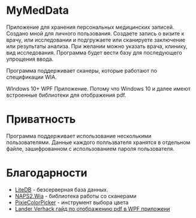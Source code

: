 # MyMedData
Приложение для хранения персональных медицинских записей. Создано мной для личного пользования. Создаете запись о визите к врачу, или исследовании и подгружаете или сканируете заключение или результаты анализа. При желании можно указать врача, клинику, вид исследования. Программа будет вести базу для последующего упрощения ввода.

Программа поддерживает сканеры, которые работают по спецификации WIA.

WIndows 10+ WPF Приложение. Потому что Windows 10 и далее имеют встроенные библиотеки для отображения pdf.

# Приватность
Программа поддерживает использование несколькими пользователями. Данные каждого полльзвателя хранятся в отдельном файле, зашифрованном с использованием пароля пользователя.

# Благодарности
* [LiteDB](https://www.litedb.org/) - безсерверная база данных.
* [NAPS2.Wia](https://github.com/cyanfish/naps2-wia) - библиотека работы со сканерами
* [PixieColorPicker](https://github.com/PixiEditor/ColorPicker) - инструмент выбора цвета
* [Lander Verhack гайд по отображению pdf в WPF приложени](https://blogs.u2u.be/lander/post/2018/01/23/Creating-a-PDF-Viewer-in-WPF-using-Windows-10-APIs)
